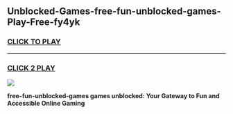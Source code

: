 
## Unblocked-Games-free-fun-unblocked-games-Play-Free-fy4yk
<h3>
<a href="https://premium76.site?title=free-fun-unblocked-games&ref=09A">CLICK TO PLAY</a></h3>
<hr>

<h3>
<a href="https://premium76.site?title=free-fun-unblocked-games&ref=09A">CLICK 2 PLAY</a>
  
</h3>

<a href="https://premium76.site?title=free-fun-unblocked-games&ref=09A"><img src="https://clearcache.store/games.png"></a>


**free-fun-unblocked-games games unblocked: Your Gateway to Fun and Accessible Online Gaming**
